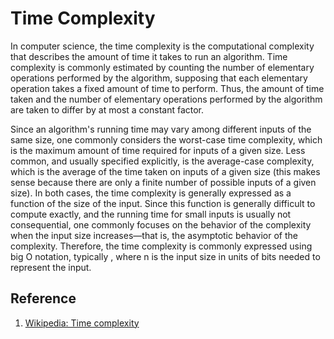 # Time Complexity

In computer science, the time complexity is the computational complexity that describes the amount of time it takes to run an algorithm. Time complexity is commonly estimated by counting the number of elementary operations performed by the algorithm, supposing that each elementary operation takes a fixed amount of time to perform. Thus, the amount of time taken and the number of elementary operations performed by the algorithm are taken to differ by at most a constant factor.

Since an algorithm's running time may vary among different inputs of the same size, one commonly considers the worst-case time complexity, which is the maximum amount of time required for inputs of a given size. Less common, and usually specified explicitly, is the average-case complexity, which is the average of the time taken on inputs of a given size (this makes sense because there are only a finite number of possible inputs of a given size). In both cases, the time complexity is generally expressed as a function of the size of the input. Since this function is generally difficult to compute exactly, and the running time for small inputs is usually not consequential, one commonly focuses on the behavior of the complexity when the input size increases—that is, the asymptotic behavior of the complexity. Therefore, the time complexity is commonly expressed using big O notation, typically , where n is the input size in units of bits needed to represent the input.

## Reference

1. [Wikipedia: Time complexity](https://en.wikipedia.org/wiki/Time_complexity)